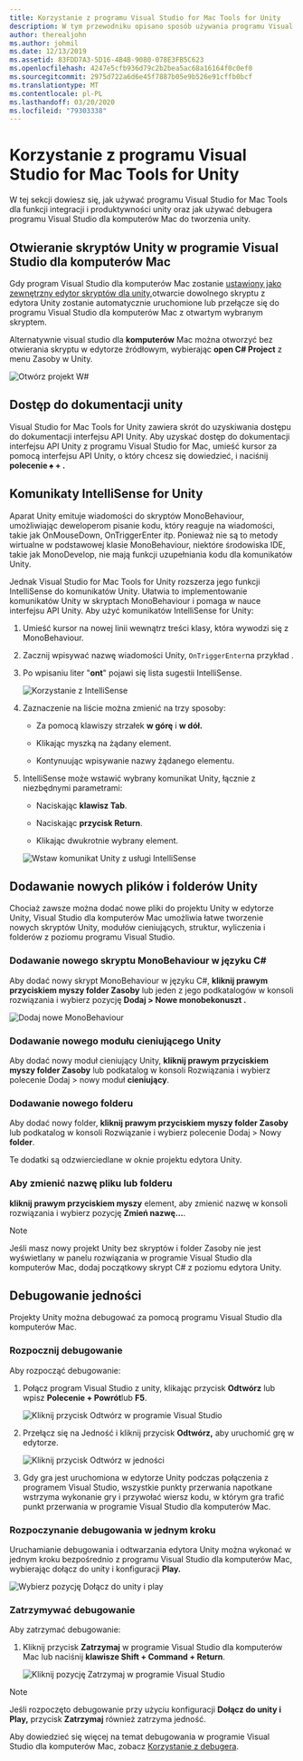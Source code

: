 ```yaml
---
title: Korzystanie z programu Visual Studio for Mac Tools for Unity
description: W tym przewodniku opisano sposób używania programu Visual Studio dla komputerów Mac Tools dla rozszerzenia Unity
author: therealjohn
ms.author: johmil
ms.date: 12/13/2019
ms.assetid: 83FDD7A3-5D16-4B4B-9080-078E3FB5C623
ms.openlocfilehash: 4247e5cfb936d79c2b2bea5ac68a16164f0c0ef0
ms.sourcegitcommit: 2975d722a6d6e45f7887b05e9b526e91cffb0bcf
ms.translationtype: MT
ms.contentlocale: pl-PL
ms.lasthandoff: 03/20/2020
ms.locfileid: "79303338"
---
```

# <a name="using-visual-studio-for-mac-tools-for-unity"></a>Korzystanie z programu Visual Studio for Mac Tools for Unity

W tej sekcji dowiesz się, jak używać programu Visual Studio for Mac Tools dla funkcji integracji i produktywności unity oraz jak używać debugera programu Visual Studio dla komputerów Mac do tworzenia unity.

## <a name="opening-unity-scripts-in-visual-studio-for-mac"></a>Otwieranie skryptów Unity w programie Visual Studio dla komputerów Mac

Gdy program Visual Studio dla komputerów Mac zostanie [ustawiony jako zewnętrzny edytor skryptów dla unity,](setup-vsmac-tools-unity.md#configure-unity-for-use-with-visual-studio-for-mac)otwarcie dowolnego skryptu z edytora Unity zostanie automatycznie uruchomione lub przełącze się do programu Visual Studio dla komputerów Mac z otwartym wybranym skryptem.

Alternatywnie visual studio dla **komputerów** Mac można otworzyć bez otwierania skryptu w edytorze źródłowym, wybierając **open C# Project** z menu Zasoby w Unity.

![Otwórz projekt W#](media/using-vsmac-tools-unity-image1.png)

## <a name="unity-documentation-access"></a>Dostęp do dokumentacji unity

Visual Studio for Mac Tools for Unity zawiera skrót do uzyskiwania dostępu do dokumentacji interfejsu API Unity. Aby uzyskać dostęp do dokumentacji interfejsu API Unity z programu Visual Studio for Mac, umieść kursor za pomocą interfejsu API Unity, o który chcesz się dowiedzieć, i naciśnij **polecenie ♠ + .**

## <a name="intellisense-for-unity-messages"></a>Komunikaty IntelliSense for Unity
Aparat Unity emituje wiadomości do skryptów MonoBehaviour, umożliwiając deweloperom pisanie kodu, który reaguje na wiadomości, takie jak OnMouseDown, OnTriggerEnter itp. Ponieważ nie są to metody wirtualne w podstawowej klasie MonoBehaviour, niektóre środowiska IDE, takie jak MonoDevelop, nie mają funkcji uzupełniania kodu dla komunikatów Unity.

Jednak Visual Studio for Mac Tools for Unity rozszerza jego funkcji IntelliSense do komunikatów Unity. Ułatwia to implementowanie komunikatów Unity w skryptach MonoBehaviour i pomaga w nauce interfejsu API Unity. Aby użyć komunikatów IntelliSense for Unity:

1. Umieść kursor na nowej linii wewnątrz treści klasy, która wywodzi się z MonoBehaviour.

2. Zacznij wpisywać nazwę wiadomości Unity, `OnTriggerEnter`na przykład .

3. Po wpisaniu liter "**ont**" pojawi się lista sugestii IntelliSense.

   ![Korzystanie z IntelliSense](media/using-vsmac-tools-unity-image2.png)

4. Zaznaczenie na liście można zmienić na trzy sposoby:

   * Za pomocą klawiszy strzałek **w górę** i **w dół.**

   * Klikając myszką na żądany element.

   * Kontynuując wpisywanie nazwy żądanego elementu.

5. IntelliSense może wstawić wybrany komunikat Unity, łącznie z niezbędnymi parametrami:

   * Naciskając **klawisz Tab**.

   * Naciskając **przycisk Return**.

   * Klikając dwukrotnie wybrany element.

   ![Wstaw komunikat Unity z usługi IntelliSense](media/using-vsmac-tools-unity-image3.png)

## <a name="adding-new-unity-files-and-folders"></a>Dodawanie nowych plików i folderów Unity

Chociaż zawsze można dodać nowe pliki do projektu Unity w edytorze Unity, Visual Studio dla komputerów Mac umożliwia łatwe tworzenie nowych skryptów Unity, modułów cieniujących, struktur, wyliczenia i folderów z poziomu programu Visual Studio.

### <a name="add-a-new-c-monobehaviour-script"></a>Dodawanie nowego skryptu MonoBehaviour w języku C#

Aby dodać nowy skrypt MonoBehaviour w języku C#, **kliknij prawym przyciskiem myszy folder Zasoby** lub jeden z jego podkatalogów w konsoli rozwiązania i wybierz pozycję **Dodaj > Nowe monobekonuszt .**

![Dodaj nowe MonoBehaviour](media/using-vsmac-tools-unity-image4.png)

### <a name="add-a-new-unity-shader"></a>Dodawanie nowego modułu cieniującego Unity

Aby dodać nowy moduł cieniujący Unity, **kliknij prawym przyciskiem myszy folder Zasoby** lub podkatalog w konsoli Rozwiązania i wybierz polecenie Dodaj > nowy moduł **cieniujący**.

### <a name="add-a-new-folder"></a>Dodawanie nowego folderu

Aby dodać nowy folder, **kliknij prawym przyciskiem myszy folder Zasoby** lub podkatalog w konsoli Rozwiązanie i wybierz polecenie Dodaj > Nowy **folder**.

Te dodatki są odzwierciedlane w oknie projektu edytora Unity.

### <a name="to-rename-a-file-or-folder"></a>Aby zmienić nazwę pliku lub folderu
**kliknij prawym przyciskiem myszy** element, aby zmienić nazwę w konsoli rozwiązania i wybierz pozycję **Zmień nazwę...**.

> [!NOTE]
> Jeśli masz nowy projekt Unity bez skryptów i folder Zasoby nie jest wyświetlany w panelu rozwiązania w programie Visual Studio dla komputerów Mac, dodaj początkowy skrypt C# z poziomu edytora Unity.

## <a name="unity-debugging"></a>Debugowanie jedności

Projekty Unity można debugować za pomocą programu Visual Studio dla komputerów Mac.

### <a name="start-debugging"></a>Rozpocznij debugowanie

Aby rozpocząć debugowanie:

1. Połącz program Visual Studio z unity, klikając przycisk **Odtwórz** lub wpisz **Polecenie + Powrót**lub **F5**.

   ![Kliknij przycisk Odtwórz w programie Visual Studio](media/using-vsmac-tools-unity-image5.png)

2. Przełącz się na Jedność i kliknij przycisk **Odtwórz,** aby uruchomić grę w edytorze.

   ![Kliknij przycisk Odtwórz w jedności](media/using-vsmac-tools-unity-image6.png)

3. Gdy gra jest uruchomiona w edytorze Unity podczas połączenia z programem Visual Studio, wszystkie punkty przerwania napotkane wstrzyma wykonanie gry i przywołać wiersz kodu, w którym gra trafić punkt przerwania w programie Visual Studio dla komputerów Mac.

### <a name="start-debugging-in-a-single-step"></a>Rozpoczynanie debugowania w jednym kroku

Uruchamianie debugowania i odtwarzania edytora Unity można wykonać w jednym kroku bezpośrednio z programu Visual Studio dla komputerów Mac, wybierając dołącz do unity i konfiguracji **Play.**

![Wybierz pozycję Dołącz do unity i play](media/using-vsmac-tools-unity-image8.png)

### <a name="stop-debugging"></a>Zatrzymywać debugowanie

Aby zatrzymać debugowanie:

1. Kliknij przycisk **Zatrzymaj** w programie Visual Studio dla komputerów Mac lub naciśnij **klawisze Shift + Command + Return**.

   ![Kliknij pozycję Zatrzymaj w programie Visual Studio](media/using-vsmac-tools-unity-image7.png)

> [!NOTE]
> Jeśli rozpoczęto debugowanie przy użyciu konfiguracji **Dołącz do unity i Play,** przycisk **Zatrzymaj** również zatrzyma jedność.

Aby dowiedzieć się więcej na temat debugowania w programie Visual Studio dla komputerów Mac, zobacz [Korzystanie z debugera](debugging.md).

